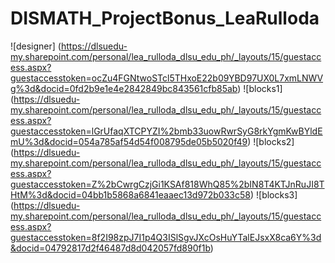 # DISMATH_ProjectBonus_LeaRulloda
![designer] (https://dlsuedu-my.sharepoint.com/personal/lea_rulloda_dlsu_edu_ph/_layouts/15/guestaccess.aspx?guestaccesstoken=ocZu4FGNtwoSTcl5THxoE22b09YBD97UX0L7xmLNWVg%3d&docid=0fd2b9e1e4e2842849bc843561cfb85ab)
![blocks1] (https://dlsuedu-my.sharepoint.com/personal/lea_rulloda_dlsu_edu_ph/_layouts/15/guestaccess.aspx?guestaccesstoken=lGrUfaqXTCPYZI%2bmb33uowRwrSyG8rkYgmKwBYldEmU%3d&docid=054a785af54d54f008795de05b5020f49)
![blocks2] (https://dlsuedu-my.sharepoint.com/personal/lea_rulloda_dlsu_edu_ph/_layouts/15/guestaccess.aspx?guestaccesstoken=Z%2bCwrgCzjGi1KSAf818WhQ85%2bIN8T4KTJnRuJI8THtM%3d&docid=04bb1b5868a6841eaaec13d972b033c58)
![blocks3] (https://dlsuedu-my.sharepoint.com/personal/lea_rulloda_dlsu_edu_ph/_layouts/15/guestaccess.aspx?guestaccesstoken=8f2I98zpJ7I1p4Q3ISlSgvJXcOsHuYTalEJsxX8ca6Y%3d&docid=04792817d2f46487d8d042057fd890f1b)
